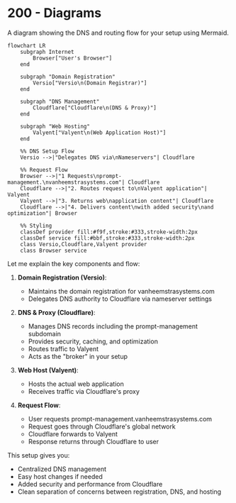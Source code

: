 # 200 - Diagrams

A diagram showing the DNS and routing flow for your setup using Mermaid.​​​​​​​​​​​​​​​​

```mermaid
flowchart LR
    subgraph Internet
        Browser["User's Browser"]
    end

    subgraph "Domain Registration"
        Versio["Versio\n(Domain Registrar)"]
    end

    subgraph "DNS Management"
        Cloudflare["Cloudflare\n(DNS & Proxy)"]
    end

    subgraph "Web Hosting"
        Valyent["Valyent\n(Web Application Host)"]
    end

    %% DNS Setup Flow
    Versio -->|"Delegates DNS via\nNameservers"| Cloudflare
    
    %% Request Flow
    Browser -->|"1 Requests\nprompt-management.\nvanheemstrasystems.com"| Cloudflare
    Cloudflare -->|"2. Routes request to\nValyent application"| Valyent
    Valyent -->|"3. Returns web\napplication content"| Cloudflare
    Cloudflare -->|"4. Delivers content\nwith added security\nand optimization"| Browser

    %% Styling
    classDef provider fill:#f9f,stroke:#333,stroke-width:2px
    classDef service fill:#bbf,stroke:#333,stroke-width:2px
    class Versio,Cloudflare,Valyent provider
    class Browser service
```

Let me explain the key components and flow:

1. **Domain Registration (Versio)**:
   - Maintains the domain registration for vanheemstrasystems.com
   - Delegates DNS authority to Cloudflare via nameserver settings

2. **DNS & Proxy (Cloudflare)**:
   - Manages DNS records including the prompt-management subdomain
   - Provides security, caching, and optimization
   - Routes traffic to Valyent
   - Acts as the "broker" in your setup

3. **Web Host (Valyent)**:
   - Hosts the actual web application
   - Receives traffic via Cloudflare's proxy

4. **Request Flow**:
   - User requests prompt-management.vanheemstrasystems.com
   - Request goes through Cloudflare's global network
   - Cloudflare forwards to Valyent
   - Response returns through Cloudflare to user

This setup gives you:
- Centralized DNS management
- Easy host changes if needed
- Added security and performance from Cloudflare
- Clean separation of concerns between registration, DNS, and hosting

